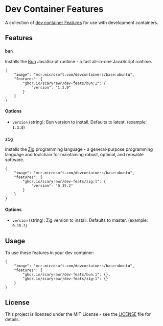 # Dev Container Features

A collection of [dev container Features](https://containers.dev/implementors/features/) for use with development containers.

## Features

### `bun`

Installs the [Bun](https://bun.sh/) JavaScript runtime - a fast all-in-one JavaScript runtime.

```jsonc
{
    "image": "mcr.microsoft.com/devcontainers/base:ubuntu",
    "features": {
        "ghcr.io/scaryrawr/dev-feats/bun:1": {
            "version": "1.3.0"
        }
    }
}
```

#### Options

- `version` (string): Bun version to install. Defaults to latest. (example: `1.3.0`)

### `zig`

Installs the [Zig](https://ziglang.org/) programming language - a general-purpose programming language and toolchain for maintaining robust, optimal, and reusable software.

```jsonc
{
    "image": "mcr.microsoft.com/devcontainers/base:ubuntu",
    "features": {
        "ghcr.io/scaryrawr/dev-feats/zig:1": {
            "version": "0.15.2"
        }
    }
}
```

#### Options

- `version` (string): Zig version to install. Defaults to master. (example: `0.15.2`)

## Usage

To use these features in your dev container:

```jsonc
{
    "image": "mcr.microsoft.com/devcontainers/base:ubuntu",
    "features": {
        "ghcr.io/scaryrawr/dev-feats/bun:1": {},
        "ghcr.io/scaryrawr/dev-feats/zig:1": {}
    }
}
```

## License

This project is licensed under the MIT License - see the [LICENSE](LICENSE) file for details.
